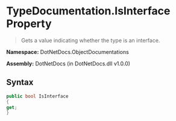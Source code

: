 # TypeDocumentation.IsInterface Property
> Gets a value indicating whether the type is an interface.

**Namespace:** DotNetDocs.ObjectDocumentations

**Assembly:** DotNetDocs (in DotNetDocs.dll v1.0.0)
## Syntax
```csharp
public bool IsInterface
{
get;
}
```
